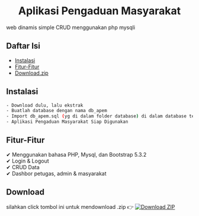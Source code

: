 ## <h1 style="text-align:center;">Aplikasi Pengaduan Masyarakat</h1>
<p> web dinamis simple CRUD menggunakan php mysqli </p>

## Daftar Isi

- [Instalasi](#instalasi)
- [Fitur-Fitur](#fitur-fitur)
- [Download.zip](#download)

## Instalasi
```bash
- Download dulu, lalu ekstrak
- Buatlah database dengan nama db_apem
- Import db_apem.sql (yg di dalam folder database) di dalam database tersebut
- Aplikasi Pengaduan Masyarakat Siap Digunakan 
```

## Fitur-Fitur
✔ Menggunakan bahasa PHP, Mysql, dan Bootstrap 5.3.2 </br>
✔ Login & Logout </br>
✔ CRUD Data </br>
✔ Dashbor petugas, admin & masyarakat </br>


## Download
silahkan click tombol ini untuk mendownload .zip 👉
[![Download ZIP](https://img.shields.io/badge/Download-ZIP-blue.svg)](https://github.com/SolhMad/apem-V2/archive/master.zip)

